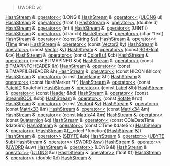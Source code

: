 >UWORD</a> w)</td>
</tr>
<tr>
<td class="memItemLeft" style="text-align: right;" data-nowrap="" data-valign="top"><a href="classHashStream.md" class="el">HashStream</a> &amp; </td>
<td class="memItemRight" data-valign="bottom"><a href="classHashStream.md#7c46f6ccfa1dfc32a5a503559f2d8a59" class="el">operator&lt;&lt;</a> (LONG l)</td>
</tr>
<tr>
<td class="memItemLeft" style="text-align: right;" data-nowrap="" data-valign="top"><a href="classHashStream.md" class="el">HashStream</a> &amp; </td>
<td class="memItemRight" data-valign="bottom"><a href="classHashStream.md#db98001b514254ea1abf68f9756fa9d7" class="el">operator&lt;&lt;</a> (<a href="DataType_8h.md#0edad1cd854da1f522d2a35119917e84" class="el">ULONG</a> ul)</td>
</tr>
<tr>
<td class="memItemLeft" style="text-align: right;" data-nowrap="" data-valign="top"><a href="classHashStream.md" class="el">HashStream</a> &amp; </td>
<td class="memItemRight" data-valign="bottom"><a href="classHashStream.md#c791c4d0bb56a7507e6fc4ee9939385a" class="el">operator&lt;&lt;</a> (float f)</td>
</tr>
<tr>
<td class="memItemLeft" style="text-align: right;" data-nowrap="" data-valign="top"><a href="classHashStream.md" class="el">HashStream</a> &amp; </td>
<td class="memItemRight" data-valign="bottom"><a href="classHashStream.md#041bc23c34b345f052e4dd6ff4c115f0" class="el">operator&lt;&lt;</a> (double d)</td>
</tr>
<tr>
<td class="memItemLeft" style="text-align: right;" data-nowrap="" data-valign="top"><a href="classHashStream.md" class="el">HashStream</a> &amp; </td>
<td class="memItemRight" data-valign="bottom"><a href="classHashStream.md#63fb0fea99736831246373e58967ac40" class="el">operator&lt;&lt;</a> (int i)</td>
</tr>
<tr>
<td class="memItemLeft" style="text-align: right;" data-nowrap="" data-valign="top"><a href="classHashStream.md" class="el">HashStream</a> &amp; </td>
<td class="memItemRight" data-valign="bottom"><a href="classHashStream.md#4fcbce5899c21dc3a0cc2ca98bb3fed2" class="el">operator&lt;&lt;</a> (UINT i)</td>
</tr>
<tr>
<td class="memItemLeft" style="text-align: right;" data-nowrap="" data-valign="top"><a href="classHashStream.md" class="el">HashStream</a> &amp; </td>
<td class="memItemRight" data-valign="bottom"><a href="classHashStream.md#813d4694233c80f9ed5a11dbf6508e4c" class="el">operator&lt;&lt;</a> (char ch)</td>
</tr>
<tr>
<td class="memItemLeft" style="text-align: right;" data-nowrap="" data-valign="top"><a href="classHashStream.md" class="el">HashStream</a> &amp; </td>
<td class="memItemRight" data-valign="bottom"><a href="classHashStream.md#8de9dfadc5a0968b05d16e83bfd9a6a7" class="el">operator&lt;&lt;</a> (char *text)</td>
</tr>
<tr>
<td class="memItemLeft" style="text-align: right;" data-nowrap="" data-valign="top"><a href="classHashStream.md" class="el">HashStream</a> &amp; </td>
<td class="memItemRight" data-valign="bottom"><a href="classHashStream.md#f409cc375b36b2ca148606600598cb8d" class="el">operator&lt;&lt;</a> (const <a href="classString.md" class="el">String</a> &amp;st)</td>
</tr>
<tr>
<td class="memItemLeft" style="text-align: right;" data-nowrap="" data-valign="top"><a href="classHashStream.md" class="el">HashStream</a> &amp; </td>
<td class="memItemRight" data-valign="bottom"><a href="classHashStream.md#498f3f5c2c5c315f936d323352200613" class="el">operator&lt;&lt;</a> (<a href="classTime.md" class="el">Time</a> time)</td>
</tr>
<tr>
<td class="memItemLeft" style="text-align: right;" data-nowrap="" data-valign="top"><a href="classHashStream.md" class="el">HashStream</a> &amp; </td>
<td class="memItemRight" data-valign="bottom"><a href="classHashStream.md#2da28dac9cb070862b9ec4639d4fc0ea" class="el">operator&lt;&lt;</a> (const <a href="classVector2.md" class="el">Vector2</a> &amp;<a href="structTQAVGouraud.md" class="el">v</a>)</td>
</tr>
<tr>
<td class="memItemLeft" style="text-align: right;" data-nowrap="" data-valign="top"><a href="classHashStream.md" class="el">HashStream</a> &amp; </td>
<td class="memItemRight" data-valign="bottom"><a href="classHashStream.md#d67acd806c018ddabc788d6c5ba6ca6f" class="el">operator&lt;&lt;</a> (const <a href="classVector.md" class="el">Vector</a> &amp;<a href="structTQAVGouraud.md" class="el">v</a>)</td>
</tr>
<tr>
<td class="memItemLeft" style="text-align: right;" data-nowrap="" data-valign="top"><a href="classHashStream.md" class="el">HashStream</a> &amp; </td>
<td class="memItemRight" data-valign="bottom"><a href="classHashStream.md#d3af8b4f59e69565ca5323de2197d7ec" class="el">operator&lt;&lt;</a> (const <a href="classRGBFloat.md" class="el">RGBFloat</a> &amp;cv)</td>
</tr>
<tr>
<td class="memItemLeft" style="text-align: right;" data-nowrap="" data-valign="top"><a href="classHashStream.md" class="el">HashStream</a> &amp; </td>
<td class="memItemRight" data-valign="bottom"><a href="classHashStream.md#5c778062e4a80d9579a6b73f8667e841" class="el">operator&lt;&lt;</a> (const <a href="classColorBuf.md" class="el">ColorBuf</a> &amp;cb)</td>
</tr>
<tr>
<td class="memItemLeft" style="text-align: right;" data-nowrap="" data-valign="top"><a href="classHashStream.md" class="el">HashStream</a> &amp; </td>
<td class="memItemRight" data-valign="bottom"><a href="classHashStream.md#ec30ceea3555d2df115b0c9052dbcfae" class="el">operator&lt;&lt;</a> (const BITMAPINFO &amp;bi)</td>
</tr>
<tr>
<td class="memItemLeft" style="text-align: right;" data-nowrap="" data-valign="top"><a href="classHashStream.md" class="el">HashStream</a> &amp; </td>
<td class="memItemRight" data-valign="bottom"><a href="classHashStream.md#5ab37158bfb821d43fe23a99ac10d060" class="el">operator&lt;&lt;</a> (const BITMAPINFOHEADER &amp;h)</td>
</tr>
<tr>
<td class="memItemLeft" style="text-align: right;" data-nowrap="" data-valign="top"><a href="classHashStream.md" class="el">HashStream</a> &amp; </td>
<td class="memItemRight" data-valign="bottom"><a href="classHashStream.md#8ffc8e40e93412359b552c17bfb5156a" class="el">operator&lt;&lt;</a> (const BITMAPFILEHEADER &amp;h)</td>
</tr>
<tr>
<td class="memItemLeft" style="text-align: right;" data-nowrap="" data-valign="top"><a href="classHashStream.md" class="el">HashStream</a> &amp; </td>
<td class="memItemRight" data-valign="bottom"><a href="classHashStream.md#40ecc29ec260ee7751ef54b4522347a1" class="el">operator&lt;&lt;</a> (const HICON &amp;hicon)</td>
</tr>
<tr>
<td class="memItemLeft" style="text-align: right;" data-nowrap="" data-valign="top"><a href="classHashStream.md" class="el">HashStream</a> &amp; </td>
<td class="memItemRight" data-valign="bottom"><a href="classHashStream.md#cee4590a8552b1aa70fe3b41e40ec489" class="el">operator&lt;&lt;</a> (const <a href="classTimeRange.md" class="el">TimeRange</a> &amp;fr)</td>
</tr>
<tr>
<td class="memItemLeft" style="text-align: right;" data-nowrap="" data-valign="top"><a href="classHashStream.md" class="el">HashStream</a> &amp; </td>
<td class="memItemRight" data-valign="bottom"><a href="classHashStream.md#b61e266a340d5cedabd73f58f0131f9b" class="el">operator&lt;&lt;</a> (const HashMarker *fr)</td>
</tr>
<tr>
<td class="memItemLeft" style="text-align: right;" data-nowrap="" data-valign="top"><a href="classHashStream.md" class="el">HashStream</a> &amp; </td>
<td class="memItemRight" data-valign="bottom"><a href="classHashStream.md#b44c4d842b3c8ff43a75e88f02c93916" class="el">operator&lt;&lt;</a> (const <a href="classPatchID.md" class="el">PatchID</a> &amp;patchid)</td>
</tr>
<tr>
<td class="memItemLeft" style="text-align: right;" data-nowrap="" data-valign="top"><a href="classHashStream.md" class="el">HashStream</a> &amp; </td>
<td class="memItemRight" data-valign="bottom"><a href="classHashStream.md#847589e0e8d07461f0aa2b2edf11f218" class="el">operator&lt;&lt;</a> (const <a href="classLabel.md" class="el">Label</a> &amp;lb)</td>
</tr>
<tr>
<td class="memItemLeft" style="text-align: right;" data-nowrap="" data-valign="top"><a href="classHashStream.md" class="el">HashStream</a> &amp; </td>
<td class="memItemRight" data-valign="bottom"><a href="classHashStream.md#5baf8f9165975ccbeb21aa7340fb5756" class="el">operator&lt;&lt;</a> (const <a href="classHeader.md" class="el">Header</a> &amp;hd)</td>
</tr>
<tr>
<td class="memItemLeft" style="text-align: right;" data-nowrap="" data-valign="top"><a href="classHashStream.md" class="el">HashStream</a> &amp; </td>
<td class="memItemRight" data-valign="bottom"><a href="classHashStream.md#5531b7548a20685c88bc2ef74469f47e" class="el">operator&lt;&lt;</a> (const <a href="classStreamBOOL.md" class="el">StreamBOOL</a> &amp;obj)</td>
</tr>
<tr>
<td class="memItemLeft" style="text-align: right;" data-nowrap="" data-valign="top"><a href="classHashStream.md" class="el">HashStream</a> &amp; </td>
<td class="memItemRight" data-valign="bottom"><a href="classHashStream.md#17814ff26b2807048842e1242307a8f8" class="el">operator&lt;&lt;</a> (const <a href="classRotate.md" class="el">Rotate</a> &amp;rot)</td>
</tr>
<tr>
<td class="memItemLeft" style="text-align: right;" data-nowrap="" data-valign="top"><a href="classHashStream.md" class="el">HashStream</a> &amp; </td>
<td class="memItemRight" data-valign="bottom"><a href="classHashStream.md#815226a72bb1a6d1b069139b24c47cdf" class="el">operator&lt;&lt;</a> (const <a href="classVector4.md" class="el">Vector4</a> &amp;<a href="structTQAVGouraud.md" class="el">v</a>)</td>
</tr>
<tr>
<td class="memItemLeft" style="text-align: right;" data-nowrap="" data-valign="top"><a href="classHashStream.md" class="el">HashStream</a> &amp; </td>
<td class="memItemRight" data-valign="bottom"><a href="classHashStream.md#c6c9549d9c74aabb7cf37149ad1fcefc" class="el">operator&lt;&lt;</a> (const <a href="classMatrix33.md" class="el">Matrix33</a> &amp;m)</td>
</tr>
<tr>
<td class="memItemLeft" style="text-align: right;" data-nowrap="" data-valign="top"><a href="classHashStream.md" class="el">HashStream</a> &amp; </td>
<td class="memItemRight" data-valign="bottom"><a href="classHashStream.md#83e7f9dda2a798ed06f330f302d1b63f" class="el">operator&lt;&lt;</a> (const <a href="classMatrix34.md" class="el">Matrix34</a> &amp;m)</td>
</tr>
<tr>
<td class="memItemLeft" style="text-align: right;" data-nowrap="" data-valign="top"><a href="classHashStream.md" class="el">HashStream</a> &amp; </td>
<td class="memItemRight" data-valign="bottom"><a href="classHashStream.md#e146c51841d55200bfcd8bd14624d43f" class="el">operator&lt;&lt;</a> (const <a href="classMatrix44.md" class="el">Matrix44</a> &amp;m)</td>
</tr>
<tr>
<td class="memItemLeft" style="text-align: right;" data-nowrap="" data-valign="top"><a href="classHashStream.md" class="el">HashStream</a> &amp; </td>
<td class="memItemRight" data-valign="bottom"><a href="classHashStream.md#145390b4af5d4d542ac809745a8a04fa" class="el">operator&lt;&lt;</a> (const <a href="classQuaternion.md" class="el">Quaternion</a> &amp;q)</td>
</tr>
<tr>
<td class="memItemLeft" style="text-align: right;" data-nowrap="" data-valign="top"><a href="classHashStream.md" class="el">HashStream</a> &amp; </td>
<td class="memItemRight" data-valign="bottom"><a href="classHashStream.md#8a0a7f5caf4c4cdacf663902b94334a5" class="el">operator&lt;&lt;</a> (const COleDateTime &amp;dateSrc)</td>
</tr>
<tr>
<td class="memItemLeft" style="text-align: right;" data-nowrap="" data-valign="top"><a href="classHashStream.md" class="el">HashStream</a> &amp; </td>
<td class="memItemRight" data-valign="bottom"><a href="classHashStream.md#5ebcec61b5aa6a4765341d7310ad1a00" class="el">operator&lt;&lt;</a> (const CTime &amp;dateSrc)</td>
</tr>
<tr>
<td class="memItemLeft" style="text-align: right;" data-nowrap="" data-valign="top"><a href="classHashStream.md" class="el">HashStream</a> &amp; </td>
<td class="memItemRight" data-valign="bottom"><a href="classHashStream.md#af3d2d68142aedfeaa9ec464643a87bb" class="el">operator&lt;&lt;</a> (<a href="classHashStream.md" class="el">HashStream</a> &amp;(__cdecl *function)(<a href="classHashStream.md" class="el">HashStream</a> &amp;))</td>
</tr>
<tr>
<td class="memItemLeft" style="text-align: right;" data-nowrap="" data-valign="top"><a href="classHashStream.md" class="el">HashStream</a> &amp; </td>
<td class="memItemRight" data-valign="bottom"><a href="classHashStream.md#79589b040fc3b588f2c94472c140f8ae" class="el">operator&gt;&gt;</a> (<a href="DataType_8h.md#ed2faba8f48cf2c4bfa2014166424df0" class="el">SBYTE</a> &amp;sb)</td>
</tr>
<tr>
<td class="memItemLeft" style="text-align: right;" data-nowrap="" data-valign="top"><a href="classHashStream.md" class="el">HashStream</a> &amp; </td>
<td class="memItemRight" data-valign="bottom"><a href="classHashStream.md#3bbdc9dfa5da44657223d6b0884f1ff5" class="el">operator&gt;&gt;</a> (<a href="DataType_8h.md#6df7643c26cd4b455d883d8fae3d6bf1" class="el">UBYTE</a> &amp;ub)</td>
</tr>
<tr>
<td class="memItemLeft" style="text-align: right;" data-nowrap="" data-valign="top"><a href="classHashStream.md" class="el">HashStream</a> &amp; </td>
<td class="memItemRight" data-valign="bottom"><a href="classHashStream.md#c64b97b9b0e59b7303eae5c81cb6ecbf" class="el">operator&gt;&gt;</a> (<a href="DataType_8h.md#cbd2d4a26a53d662f50ce88a33d98f5b" class="el">SWORD</a> &amp;sw)</td>
</tr>
<tr>
<td class="memItemLeft" style="text-align: right;" data-nowrap="" data-valign="top"><a href="classHashStream.md" class="el">HashStream</a> &amp; </td>
<td class="memItemRight" data-valign="bottom"><a href="classHashStream.md#eb291e881e160190a1e60c575eb26461" class="el">operator&gt;&gt;</a> (<a href="DataType_8h.md#39e2ad1a55f0dcdf5d92e82fe2e3a83d" class="el">UWORD</a> &amp;uw)</td>
</tr>
<tr>
<td class="memItemLeft" style="text-align: right;" data-nowrap="" data-valign="top"><a href="classHashStream.md" class="el">HashStream</a> &amp; </td>
<td class="memItemRight" data-valign="bottom"><a href="classHashStream.md#9355edc3ffe5fec6071d11f0a6a00b7f" class="el">operator&gt;&gt;</a> (LONG &amp;l)</td>
</tr>
<tr>
<td class="memItemLeft" style="text-align: right;" data-nowrap="" data-valign="top"><a href="classHashStream.md" class="el">HashStream</a> &amp; </td>
<td class="memItemRight" data-valign="bottom"><a href="classHashStream.md#f93080239fe2f0ba2146404ce7c616a7" class="el">operator&gt;&gt;</a> (<a href="DataType_8h.md#0edad1cd854da1f522d2a35119917e84" class="el">ULONG</a> &amp;ul)</td>
</tr>
<tr>
<td class="memItemLeft" style="text-align: right;" data-nowrap="" data-valign="top"><a href="classHashStream.md" class="el">HashStream</a> &amp; </td>
<td class="memItemRight" data-valign="bottom"><a href="classHashStream.md#3845fe33175add73420e0a52f12c1d81" class="el">operator&gt;&gt;</a> (float &amp;f)</td>
</tr>
<tr>
<td class="memItemLeft" style="text-align: right;" data-nowrap="" data-valign="top"><a href="classHashStream.md" class="el">HashStream</a> &amp; </td>
<td class="memItemRight" data-valign="bottom"><a href="classHashStream.md#7658fa100389beef52bb1fd07771b70f" class="el">operator&gt;&gt;</a> (double &amp;d)</td>
</tr>
<tr>
<td class="memItemLeft" style="text-align: right;" data-nowrap="" data-valign="top"><a href="classHashStream.md" class="el">HashStream</a> &amp; </td>
<t